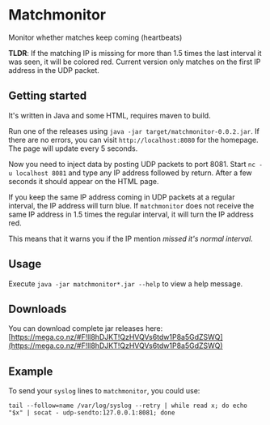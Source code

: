 Matchmonitor
============

Monitor whether matches keep coming (heartbeats)

__TLDR__: If the matching IP is missing for more than 1.5 times the last interval it was seen, it will be colored red.
Current version only matches on the first IP address in the UDP packet.

Getting started
---------------
It's written in Java and some HTML, requires maven to build.

Run one of the releases using `java -jar target/matchmonitor-0.0.2.jar`. If there are no errors, you can visit
`http://localhost:8080` for the homepage. The page will update every 5 seconds.

Now you need to inject data by posting UDP packets to port 8081. Start `nc -u localhost 8081` and type any IP address
followed by return. After a few seconds it should appear on the HTML page.

If you keep the same IP address coming in UDP packets at a regular interval, the IP address will turn blue.
If `matchmonitor` does not receive the same IP address in 1.5 times the regular interval,
it will turn the IP address red.

This means that it warns you if the IP mention _missed it's normal interval_.

Usage
-----
Execute `java -jar matchmonitor*.jar --help` to view a help message.

Downloads
---------

You can download complete jar releases here: [https://mega.co.nz/#F!ll8hDJKT!QzHVQVs6tdw1P8a5GdZSWQ](https://mega.co.nz/#F!ll8hDJKT!QzHVQVs6tdw1P8a5GdZSWQ)

Example
-------
To send your `syslog` lines to `matchmonitor`, you could use:

    tail --follow=name /var/log/syslog --retry | while read x; do echo "$x" | socat - udp-sendto:127.0.0.1:8081; done



